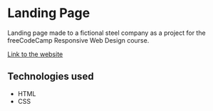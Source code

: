 # Landing Page
Landing page made to a fictional steel company as a project for the freeCodeCamp Responsive Web Design course.

[Link to the website](https://alvin-dot.github.io/freecodecamp-landing-page/)

## Technologies used
- HTML
- CSS